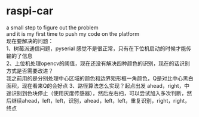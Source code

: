 # raspi-car
a small step to figure out the problem  
and it is my first time to push my code on the platform  
现在要解决的问题：  
1、树莓派通信问题，pyserial 感觉不是很正常，只有在下位机启动的时候才能传输的了信息  
2、上位机处理opencv的阈值，现在还没有解决四种颜色的识别，现在的话识别方式是否需要改进？  
我之前用的是分别处理中心区域的颜色和边界矩形框一角颜色，Q是对比中心黑白面积，现在看来Q的会好点
3、路径算法怎么实现？起点出发 ahead，right，中途识别到色块停止（使用灰度传感器），然后左右扫，可以尝试加入多次判断，然后继续ahead，left，left，识别，ahead，left，left，重复识别，right，right，终点
